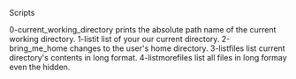 Scripts

0-current_working_directory prints the absolute path name of the current working directory.
1-listit list of your our current directory.
2-bring_me_home changes to the user's home directory.
3-listfiles list current directory's contents in long format.
4-listmorefiles list all files in long formay even the hidden.
